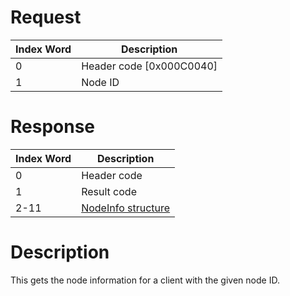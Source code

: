 # Request

| Index Word | Description                |
|------------|----------------------------|
| 0          | Header code \[0x000C0040\] |
| 1          | Node ID                    |

# Response

| Index Word | Description                                                      |
|------------|------------------------------------------------------------------|
| 0          | Header code                                                      |
| 1          | Result code                                                      |
| 2-11       | [NodeInfo structure](NWM_Services#NodeInfo_structure "wikilink") |

# Description

This gets the node information for a client with the given node ID.